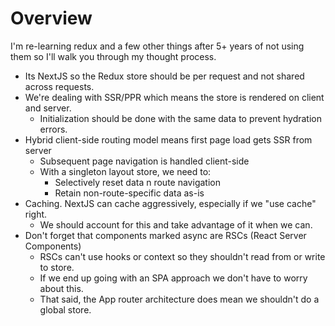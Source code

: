 # Overview

I'm re-learning redux and a few other things after 5+ years of not using them so I'll walk you through my thought process.

- Its NextJS so the Redux store should be per request and not shared across requests.
- We're dealing with SSR/PPR which means the store is rendered on client and server.
  - Initialization should be done with the same data to prevent hydration errors.
- Hybrid client-side routing model means first page load gets SSR from server
  - Subsequent page navigation is handled client-side
  - With a singleton layout store, we need to:
    - Selectively reset data n route navigation
    - Retain non-route-specific data as-is
- Caching. NextJS can cache aggressively, especially if we "use cache" right.
  - We should account for this and take advantage of it when we can.
- Don't forget that components marked async are RSCs (React Server Components)
  - RSCs can't use hooks or context so they shouldn't read from or write to store.
  - If we end up going with an SPA approach we don't have to worry about this.
  - That said, the App router architecture does mean we shouldn't do a global store.
